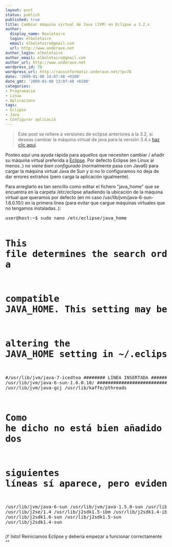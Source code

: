 ```yaml
---
layout: post
status: publish
published: true
title: Cambiar máquina virtual de Java (JVM) en Eclipse ≤ 3.2.x
author:
  display_name: Booletaire
  login: elboletaire
  email: elboletaire@gmail.com
  url: http://www.underave.net
author_login: elboletaire
author_email: elboletaire@gmail.com
author_url: http://www.underave.net
wordpress_id: 78
wordpress_url: http://racoinformatic.underave.net/?p=78
date: '2009-01-08 14:07:48 +0100'
date_gmt: '2009-01-08 13:07:48 +0100'
categories:
- Programació
- Linux
- Aplicacions
tags:
- Eclipse
- Java
- Configurar aplicació
---
```

<blockquote>Este post se refiere a versiones de eclipse anteriores a la 3.2, si deseas cambiar la máquina virtual de java para la versión 3.4.x <a title="Cambiar máquina virtual de Java (JVM) en Eclipse 3.4.x" href="http://racotecnic.underave.net/2009/05/cambiar-maquina-virtual-de-java-jvm-en-eclipse-34x/" target="_self">haz clic aquí</a>.</p></blockquote>
<p>Posteo aquí una ayuda rápida para aquellos que necesiten cambiar / añadir su máquina virtual preferida a <a title="Eclipse" href="http://www.eclipse.org/" target="_blank">Eclipse</a>. Por defecto Eclipse (en Linux al menos..) <em>no viene bien configurado</em> (normalmente pasa con Java6) para cargar la máquina virtual Java de Sun y si no lo configuramos no deja de dar errores extraños (pero carga la aplicación igualmente).</p>
<p>Para arreglarlo es tan sencillo como editar el fichero "java_home" que se encuentra en la carpeta /etc/eclipse añadiendo la ubicación de la máquina virtual que queramos  por defecto (en mi caso /usr/lib/jvm/java-6-sun-1.6.0.10/) en la primera línea (para evitar que cargue máquinas virtuales que no tengamos instaladas..):</p>
<pre class="code">user@host:~$ sudo nano /etc/eclipse/java_home

# This file determines the search order the Eclipse Platform uses to find a
# compatible JAVA_HOME. This setting may be overridden on a per-user basis by
# altering the JAVA_HOME setting in ~/.eclipse/eclipserc.

#/usr/lib/jvm/java-7-icedtea
######## LÍNEA INSERTADA ########
/usr/lib/jvm/java-6-sun-1.6.0.10/
#################################
/usr/lib/jvm/java-gcj
/usr/lib/kaffe/pthreads
# Como he dicho no está bien añadido (para Java 6), pues como vemos en las dos
# siguientes líneas sí aparece, pero evidentemente no funciona
/usr/lib/jvm/java-6-sun
/usr/lib/jvm/java-1.5.0-sun
/usr/lib/j2se/1.5
/usr/lib/j2se/1.4
/usr/lib/j2sdk1.5-ibm
/usr/lib/j2sdk1.4-ibm
/usr/lib/j2sdk1.6-sun
/usr/lib/j2sdk1.5-sun
/usr/lib/j2sdk1.4-sun</pre>
<p>¡Y listo! Reiniciamos Eclipse y debería empezar a funcionar correctamente ^^</p>
